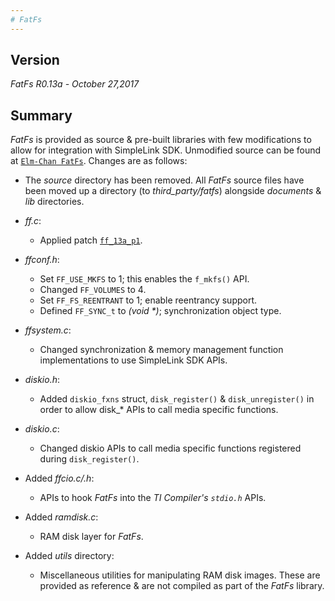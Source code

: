 ```yaml
---
# FatFs
---
```

## Version
_FatFs R0.13a - October 27,2017_

## Summary
_FatFs_ is provided as source & pre-built libraries with few modifications to
allow for integration with SimpleLink SDK.  Unmodified source can be found at
[`Elm-Chan FatFs`](http://elm-chan.org/fsw/ff/00index_e.html
"Elm-Chan FatFs Homepage").  Changes are as follows:

* The _source_ directory has been removed.  All _FatFs_ source files have been
moved up a directory (to _third_party/fatfs_) alongside _documents_ & _lib_
directories.

* _ff.c_:
    * Applied patch [`ff_13a_p1`](http://elm-chan.org/fsw/ff/ff_13a_p1.diff).

* _ffconf.h_:
    * Set `FF_USE_MKFS` to 1; this enables the `f_mkfs()` API.
    * Changed `FF_VOLUMES` to 4.
    * Set `FF_FS_REENTRANT` to 1; enable reentrancy support.
    * Defined `FF_SYNC_t` to _(void *)_; synchronization object type.

* _ffsystem.c_:
    * Changed synchronization & memory management function implementations to
use SimpleLink SDK APIs.

* _diskio.h_:
    * Added `diskio_fxns` struct, `disk_register()` & `disk_unregister()` in
order to allow disk_* APIs to call media specific functions.

* _diskio.c_:
    * Changed diskio APIs to call media specific functions registered during
`disk_register()`.

* Added _ffcio.c/.h_:
    * APIs to hook _FatFs_ into the _TI Compiler's `stdio.h`_ APIs.

* Added _ramdisk.c_:
    * RAM disk layer for _FatFs_.

* Added _utils_ directory:
    * Miscellaneous utilities for manipulating RAM disk images.  These are
provided as reference & are not compiled as part of the _FatFs_ library.
